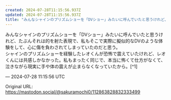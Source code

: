 ```yaml
---
created: 2024-07-28T11:15:56.937Z
updated: 2024-07-28T11:15:56.937Z
title: "みんなシャインのプリズムショーを「DVショー」みたいに呼んでいたと思うけれど、たぶんそれは的を射た表現で、私もそこで実際に擬似的なDVのような体験をして、心に傷[...]"
---
```


<p>みんなシャインのプリズムショーを「DVショー」みたいに呼んでいたと思うけれど、たぶんそれは的を射た表現で、私もそこで実際に擬似的なDVのような体験をして、心に傷を負わされてしまっていたのだと思う。<br />シャインのプリズムショーを経験したレオくんが恐怖で震えていたけれど、レオくんには共感しかなかった。私もまったく同じで、本当に怖くて仕方がなくて、泣きながら現実に手や体の震えが止まらなくなっていたから。[^1]</p>

&mdash; 2024-07-28 11:15:56 UTC

Original URL: https://mastodon.social/@sakuramochi0/112863828832333499
